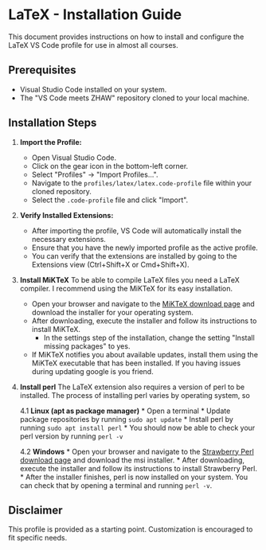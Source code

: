 # LaTeX - Installation Guide

This document provides instructions on how to install and configure the LaTeX VS Code profile for use in almost all courses.

## Prerequisites

* Visual Studio Code installed on your system.
* The "VS Code meets ZHAW" repository cloned to your local machine.

## Installation Steps

1.  **Import the Profile:**
    * Open Visual Studio Code.
    * Click on the gear icon in the bottom-left corner.
    * Select "Profiles" -> "Import Profiles...".
    * Navigate to the `profiles/latex/latex.code-profile` file within your cloned repository.
    * Select the `.code-profile` file and click "Import".

2.  **Verify Installed Extensions:**
    * After importing the profile, VS Code will automatically install the necessary extensions.
    * Ensure that you have the newly imported profile as the active profile.
    * You can verify that the extensions are installed by going to the Extensions view (Ctrl+Shift+X or Cmd+Shift+X).

3.  **Install MiKTeX**
    To be able to compile LaTeX files you need a LaTeX compiler. I recommend using the MiKTeX for its easy installation.
    
    * Open your browser and navigate to the [MiKTeX download page](https://miktex.org/download) and download the installer for your operating system.
    * After downloading, execute the installer and follow its instructions to install MiKTeX.
        * In the settings step of the installation, change the setting "Install missing packages" to yes.
    * If MiKTeX notifies you about available updates, install them using the MiKTeX executable that has been installed. If you having issues during updating google is you friend.

4. **Install perl**
    The LaTeX extension also requires a version of perl to be installed. The process of installing perl varies by operating system, so 

    4.1 **Linux (apt as package manager)**
       * Open a terminal
       * Update package repositories by running `sudo apt update`
       * Install perl by running `sudo apt install perl`
       * You should now be able to check your perl version by running `perl -v`

    4.2 **Windows**
        * Open your browser and navigate to the [Strawberry Perl download page](https://strawberryperl.com/) and download the msi installer.
        * After downloading, execute the installer and follow its instructions to install Strawberry Perl.
        * After the installer finishes, perl is now installed on your system. You can check that by opening a terminal and running `perl -v`.
        
## Disclaimer

This profile is provided as a starting point. Customization is encouraged to fit specific needs.